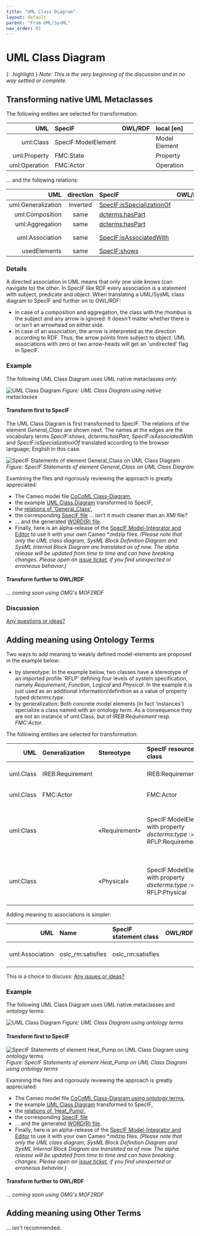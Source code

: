 ```yaml
---
title: "UML Class Diagram"
layout: default
parent: "From UML/SysML"
nav_order: 01
---
```


# UML Class Diagram

{: .highlight }
_Note: This is the very beginning of the discussion and in no way settled or complete._

## Transforming native UML Metaclasses

The following entities are selected for transformation:

| UML | SpecIF | OWL/RDF | local [en] |
| ---: | :--- | :--- | :--- |
| uml:Class | SpecIF:ModelElement |  | Model Element |
| uml:Property | FMC:State |  | Property |
| uml:Operation | FMC:Actor |  | Operation |

... and the following relations:

| UML | direction | SpecIF | OWL/RDF | local [en] |
| ---: | :---: | :--- | :--- | :--- |
| uml:Generalization | inverted | <a href="https://specif.de/apps/edit#import=../v1.1/Ontology.specif;view=doc;project=P-SpecIF-Ontology;node=N-8pUc6Vjp86KYxpBFwvbnduOoHKp" target="_blank">SpecIF:isSpecializationOf</a> |  | specializes |
| uml:Composition | same | <a href="https://specif.de/apps/edit#import=../v1.1/Ontology.specif;view=doc;project=P-SpecIF-Ontology;node=N-5AP5qdMeBeBnURVia2BWtTlTL3r" target="_blank">dcterms:hasPart</a> |  | has part |
| uml:Aggregation | same | <a href="https://specif.de/apps/edit#import=../v1.1/Ontology.specif;view=doc;project=P-SpecIF-Ontology;node=N-5AP5qdMeBeBnURVia2BWtTlTL3r" target="_blank">dcterms:hasPart</a> |  | has part |
| uml:Association | same | <a href="https://specif.de/apps/edit#import=../v1.1/Ontology.specif;view=doc;project=P-SpecIF-Ontology;node=N-H8KY2yoKNmBqEgSojfGX9oBclMN" target="_blank">SpecIF:isAssociatedWith</a> |  | associated with |
| usedElements | same | <a href="https://specif.de/apps/edit#import=../v1.1/Ontology.specif;view=doc;project=P-SpecIF-Ontology;node=N-KySdnxpGEFIs3FWCaOlzbpLVEq4" target="_blank">SpecIF:shows</a> |  | shows |

<!--
| uml:Aggregation | same | <a href="https://specif.de/apps/edit#import=../v1.1/Ontology.specif;view=doc;project=P-SpecIF-Ontology;node=N-hmCfLTnuYbWWsE4qqo8zb8CwaE2" target="_blank">SpecIF:aggregates</a> |  |  |
-->

### Details

A directed association in UML means that only one side knows (can navigate to) the other. In SpecIF like RDF every association is a statement with subject, predicate and object. When translating a UML/SysML class diagram to SpecIF and further on to OWL/RDF:
- In case of a composition and aggregation, the class with the rhombus is the subject and any arrow is ignored: It doesn't matter whether there is or isn't an arrowhead on either side. 
- In case of an association, the arrow is interpreted as the direction according to RDF. Thus, the arrow póints from subject to object. UML associations with zero or two arrow-heads will get an 'undirected' flag in SpecIF.

### Example

The following UML Class Diagram uses UML native metaclasses only:

![UML Class Diagram](../assets/images/UML-SysML/Class-Diagram_(native).png)
_Figure: UML Class Diagram using native metaclasses_

#### Transform first to SpecIF

The UML Class Diagram is first transformed to SpecIF. The relations of the element _General_Class_ are shown next. The names at the edges are the vocabulary terms _SpecIF:shows_, _dcterms:hasPart_, _SpecIF:isAssociatedWith_ and _SpecIF:isSpecializationOf_ translated according to the browser language; English in this case.

![SpecIF Statements of element General_Class on UML Class Diagram](../assets/images/UML-SysML/SpecIF-Statements_of_Class-Diagram_(native).png)
_Figure: SpecIF Statements of element General_Class on UML Class Diagram_

Examining the files and rigorously reviewing the approach is greatly appreciated:
- The Cameo model file <a href="https://github.com/GfSE/CoCoML-Verification-and-Validation/tree/main/Class_Diagram/1_Source/CoCoML-Class-Diagram.mdzip" target="_blank">CoCoML Class-Diagram</a>,
- the example <a href="https://specif.de/apps/edit#import=../examples/CoCoML-Class-Diagram.specif.zip" target="_blank">UML Class Diagram</a> transformed to SpecIF,
- the <a href="https://specif.de/apps/edit#import=../examples/CoCoML-Class-Diagram.specif.zip;view=statements;project=eee_1045467100313_135436_1;node=N-12061513685" target="_blank">relations of 'General_Class'</a>, 
- the corresponding <a href="https://specif.de/examples/CoCoML-Class-Diagram.specif.zip" target="_blank">SpecIF file</a> ... isn't it much cleaner than an XMI file?
- ... and the generated <a href="https://github.com/GfSE/CoCoML-Verification-and-Validation/blob/main/Class_Diagram/9_DOCX/CoCoML-Class-Diagram.docx" target="_blank">WORD(R) file</a>.
- Finally, here is an alpha-release of the <a href="https://specif.de/apps-alpha/edit.html" target="_blank">SpecIF Model-Integrator and Editor</a> to use it with your own Cameo *.mdzip files. _(Please note that only the UML class diagram, SysML Block Definition Diagram and SysML Internal Block Diagram are translated as of now. The alpha release will be updated from time to time and can have breaking changes. Please open an <a href="https://github.com/GfSE/CoCoML-Verification-and-Validation/issues" target="_blank">issue ticket</a>, if you find unexpected or erroneous behavior.)_

#### Transform further to OWL/RDF

... _coming soon using OMG's MOF2RDF_


### Discussion

<a href="https://github.com/GfSE/CoCoML-Pages/discussions/5" target="_blank">Any questions or ideas?</a>


## Adding meaning using Ontology Terms

Two ways to add meaning to weakly defined model-elements are proposed in the example below:
- by stereotype: In the example below, two classes have a stereotype of an imported profile 'RFLP' defining four levels of system specification, namely _Requirement_, _Function_, _Logical_ and _Physical_. In the example it is just used as an additional information/definition as a value of property typed _dcterms:type_.
- by generalization: Both concrete model elements (in fact 'instances') specialize a class named with an ontology term. As a consequence they are not an instance of uml:Class, but of _IREB:Requirement_ resp. _FMC:Actor_.

The following entities are selected for transformation:

| UML | Generalization | Stereotype | SpecIF resource class | OWL/RDF | local [en] | Comment |
| ---: | :--- | :--- | :--- | :--- | :--- | :--- |
| uml:Class | IREB:Requirement |  | IREB:Requirement |  | Requirement | _IREB:Requirement_ is an ontology term |
| uml:Class | FMC:Actor |  | FMC:Actor |  | Actor | _FMC:Actor_ is an ontology term |
| uml:Class |  | «Requirement» | SpecIF:ModelElement with property _dscterms:type_ := RFLP:Requirement |  | Model Element | _Requirement_ is a stereotype defined by profile RFLP and _RFLP:Requirement_ is an ontology term |
| uml:Class |  | «Physical» | SpecIF:ModelElement with property _dscterms:type_ := RFLP:Physical |  | Model Element | _Physical_ is a stereotype defined by profile RFLP and _RFLP:Physical_ is an ontology term |

Adding meaning to associations is simpler:

| UML | Name | SpecIF statement class | OWL/RDF | local [en] | Comment |
| ---: | :--- | :--- | :--- | :--- | :--- |
| uml:Association | oslc_rm:satisfies | oslc_rm:satisfies |  | satisfies | _oslc_rm:satisfies_ is an ontology term |

This is a choice to discuss: <a href="https://github.com/GfSE/CoCoML-Pages/discussions/6" target="_blank">Any issues or ideas?</a>

### Example

The following UML Class Diagram uses UML native metaclasses and ontology terms:

![UML Class Diagram](../assets/images/UML-SysML/Class-Diagram_with_Stereotypes.png)
_Figure: UML Class Diagram using ontology terms_

#### Transform first to SpecIF

![SpecIF Statements of element Heat_Pump on UML Class Diagram using ontology terms](../assets/images/UML-SysML/SpecIF-Statements_of_Class-Diagram_with_Stereotypes.png)
_Figure: SpecIF Statements of element Heat_Pump on UML Class Diagram using ontology terms_

Examining the files and rigorously reviewing the approach is greatly appreciated:
- The Cameo model file <a href="https://github.com/GfSE/CoCoML-Verification-and-Validation/tree/main/Class_Diagram/1_Source/CoCoML-Class-Diagram-with-Stereotypes.mdzip" target="_blank">CoCoML Class-Diagram using ontology terms</a>,
- the example <a href="https://specif.de/apps/edit#import=../examples/CoCoML-Class-Diagram-with-Stereotypes.specif.zip" target="_blank">UML Class Diagram</a> transformed to SpecIF,
- the <a href="https://specif.de/apps/edit#import=../examples/CoCoML-Class-Diagram-with-Stereotypes.specif.zip;view=statements;project=eee_1045467100313_135436_1;node=N-8258538652" target="_blank">relations of 'Heat_Pump'</a>, 
- the corresponding <a href="https://specif.de/examples/CoCoML-Class-Diagram-with-Stereotypes.specif.zip" target="_blank">SpecIF file</a>
- ... and the generated <a href="https://github.com/GfSE/CoCoML-Verification-and-Validation/blob/main/Class_Diagram/9_DOCX/CoCoML-Class-Diagram-with-Stereotypes.docx" target="_blank">WORD(R) file</a>.
- Finally, here is an alpha-release of the <a href="https://specif.de/apps-alpha/edit.html" target="_blank">SpecIF Model-Integrator and Editor</a> to use it with your own Cameo *.mdzip files. _(Please note that only the UML class diagram, SysML Block Definition Diagram and SysML Internal Block Diagram are translated as of now. The alpha release will be updated from time to time and can have breaking changes. Please open an <a href="https://github.com/GfSE/CoCoML-Verification-and-Validation/issues" target="_blank">issue ticket</a>, if you find unexpected or erroneous behavior.)_

#### Transform further to OWL/RDF

... _coming soon using OMG's MOF2RDF_


## Adding meaning using Other Terms

... isn't recommended.

